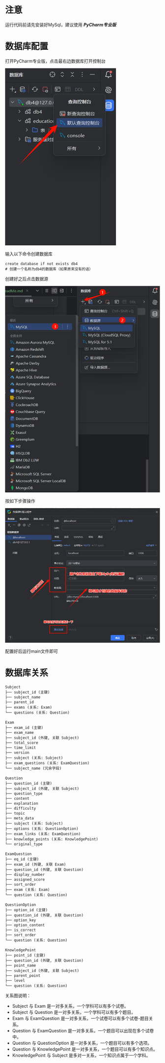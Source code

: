 # 注意
运行代码前请先安装好MySql，建议使用 ***PyCharm专业版*** 

# 数据库配置

打开PyCharm专业版，点击最右边数据库打开控制台

![img.png](img/img.png)

输入以下命令创建数据库
```mysql
create database if not exists db4 
# 创建一个名称为db4的数据库（如果原来没有的话）
```
创建好之后点击数据源

![img_1.png](img/img_1.png)

按如下步骤操作

![img_2.png](img/img_2.png)

配置好后运行main文件即可

# 数据库关系

```
Subject
├── subject_id (主键)
├── subject_name
├── parent_id
├── exams (关系: Exam)
└── questions (关系: Question)

Exam
├── exam_id (主键)
├── exam_name
├── subject_id (外键, 关联 Subject)
├── total_score
├── time_limit
├── version
├── subject (关系: Subject)
├── exam_questions (关系: ExamQuestion)
└── subject_name (冗余字段)

Question
├── question_id (主键)
├── subject_id (外键, 关联 Subject)
├── question_type
├── content
├── explanation
├── difficulty
├── topic
├── meta_data
├── subject (关系: Subject)
├── options (关系: QuestionOption)
├── exam_links (关系: ExamQuestion)
├── knowledge_points (关系: KnowledgePoint)
└── original_type

ExamQuestion
├── eq_id (主键)
├── exam_id (外键, 关联 Exam)
├── question_id (外键, 关联 Question)
├── display_number
├── assigned_score
├── sort_order
├── exam (关系: Exam)
└── question (关系: Question)

QuestionOption
├── option_id (主键)
├── question_id (外键, 关联 Question)
├── option_key
├── option_content
├── is_correct
├── sort_order
└── question (关系: Question)

KnowledgePoint
├── point_id (主键)
├── question_id (外键, 关联 Question)
├── point_name
├── subject_id (外键, 关联 Subject)
├── parent_point
├── level
└── question (关系: Question)

```

关系图说明：

* Subject 与 Exam 是一对多关系，一个学科可以有多个试卷。
* Subject 与 Question 是一对多关系，一个学科可以有多个题目。
* Exam 与 ExamQuestion 是一对多关系，一个试卷可以有多个试卷-题目关系。
* Question 与 ExamQuestion 是一对多关系，一个题目可以出现在多个试卷中。
* Question 与 QuestionOption 是一对多关系，一个题目可以有多个选项。
* Question 与 KnowledgePoint 是一对多关系，一个题目可以有多个知识点。
* KnowledgePoint 与 Subject 是多对一关系，一个知识点属于一个学科。